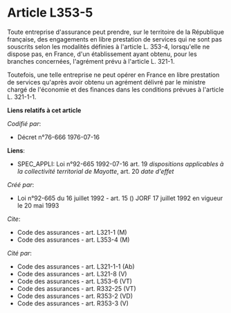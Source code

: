 # Article L353-5

Toute entreprise d'assurance peut prendre, sur le territoire de la République française, des engagements en libre prestation
de services qui ne sont pas souscrits selon les modalités définies à l'article L. 353-4, lorsqu'elle ne dispose pas, en
France, d'un établissement ayant obtenu, pour les branches concernées, l'agrément prévu à l'article L. 321-1.

Toutefois, une telle entreprise ne peut opérer en France en libre prestation de services qu'après avoir obtenu un agrément
délivré par le ministre chargé de l'économie et des finances dans les conditions prévues à l'article L. 321-1-1.

**Liens relatifs à cet article**

_Codifié par_:

  - Décret n°76-666 1976-07-16

**Liens**:

  - SPEC_APPLI: Loi n°92-665 1992-07-16 art. 19 *dispositions applicables à la collectivité territorial de Mayotte*, art. 20 *date d'effet*

_Créé par_:

  - Loi n°92-665 du 16 juillet 1992 - art. 15 () JORF 17 juillet 1992 en vigueur le 20 mai 1993

_Cite_:

  - Code des assurances - art. L321-1 (M)
  - Code des assurances - art. L353-4 (M)

_Cité par_:

  - Code des assurances - art. L321-1-1 (Ab)
  - Code des assurances - art. L321-8 (V)
  - Code des assurances - art. L353-6 (VT)
  - Code des assurances - art. R332-25 (VT)
  - Code des assurances - art. R353-2 (VD)
  - Code des assurances - art. R353-3 (V)
